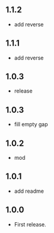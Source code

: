 ## 1.1.2

* add reverse

## 1.1.1

* add reverse

## 1.0.3

* release

## 1.0.3

* fill empty gap

## 1.0.2

* mod

## 1.0.1

* add readme

## 1.0.0

* First release.